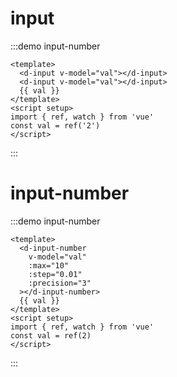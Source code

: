# input

:::demo input-number

```vue
<template>
  <d-input v-model="val"></d-input>
  <d-input v-model="val"></d-input>
  {{ val }}
</template>
<script setup>
import { ref, watch } from 'vue'
const val = ref('2')
</script>
```

:::

# input-number

:::demo input-number

```vue
<template>
  <d-input-number
    v-model="val"
    :max="10"
    :step="0.01"
    :precision="3"
  ></d-input-number>
  {{ val }}
</template>
<script setup>
import { ref, watch } from 'vue'
const val = ref(2)
</script>
```

:::

